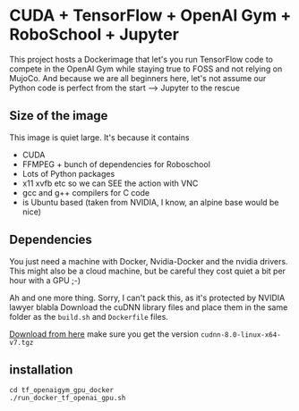 # CUDA + TensorFlow + OpenAI Gym + RoboSchool + Jupyter

This project hosts a Dockerimage that let's you run TensorFlow code to compete in the OpenAI Gym while staying true to FOSS and not relying on MujoCo. And because we are all beginners here, let's not assume our Python code is perfect from the start --> Jupyter to the rescue

## Size of the image
This image is quiet large. It's because it contains

- CUDA
- FFMPEG + bunch of dependencies for Roboschool
- Lots of Python packages
- x11 xvfb etc so we can SEE the action with VNC
- gcc and g++ compilers for C code
- is Ubuntu based (taken from NVIDIA, I know, an alpine base would be nice)

## Dependencies

You just need a machine with Docker, Nvidia-Docker and the nvidia drivers. This might also be a cloud machine, but be careful they cost quiet a bit per hour with a GPU ;-)

Ah and one more thing. Sorry, I can't pack this, as it's protected by NVIDIA lawyer blabla
Download the cuDNN library files and place them in the same folder as the `build.sh` and `Dockerfile` files.

[Download from here](https://developer.nvidia.com/cudnn) make sure you get the version `cudnn-8.0-linux-x64-v7.tgz`

## installation

```
cd tf_openaigym_gpu_docker
./run_docker_tf_openai_gpu.sh
